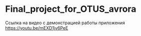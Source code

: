 # Final_project_for_OTUS_avrora
Ссылка на видео с демонстрацией работы приложения
https://youtu.be/mEXD1jv6PeE
